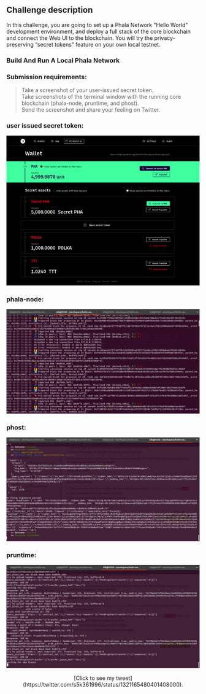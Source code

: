 ## Challenge description
In this challenge, you are going to set up a Phala Network "Hello World" development environment, 
and deploy a full stack of the core blockchain and connect the Web UI to the blockchain.
You will try the privacy-preserving “secret tokens” feature on your own local testnet.

### Build And Run A Local Phala Network

### Submission requirements:
  > Take a screenshot of your user-issued secret token. </br>
  > Take screenshots of the terminal window with the running core blockchain (phala-node, pruntime, and phost).</br>
  > Send the screenshot and share your feeling on Twitter.

### user issued secret token:
![user-issued-secret-token](user-issued-secret-token.png)
### phala-node:
![phala-node](phala-node.png)
### phost:
![phost](phost.png)
### pruntime:
![pruntime](pruntime.png)

<p align="center">
  [Click to see my tweet](https://twitter.com/s5k361996/status/1321165480401408000).
</p>
